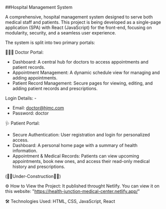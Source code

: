 ##Hospital Management System

A comprehensive, hospital management system designed to serve both medical staff and patients. This project is being developed as a single-page application (SPA) with React (JavaScript) for the front-end, focusing on modularity, security, and a seamless user experience.

The system is split into two primary portals:

👩🏻‍⚕️ Doctor Portal:
 - Dashboard: A central hub for doctors to access appointments and patient records.
 - Appointment Management: A dynamic schedule view for managing and adding appointments.
 - Patient Record Management: Secure pages for viewing, editing, and adding patient records and prescriptions.

Login Details: -
 - Email: doctor@hjmc.com
 - Password: doctor

🩺 Patient Portal:
 - Secure Authentication: User registration and login for personalized access.
 - Dashboard: A personal home page with a summary of health information.
 - Appointment & Medical Records: Patients can view upcoming appointments, book new ones, and access their read-only medical history and prescriptions.

(🚧🚧Under-Construction🚧🚧)

⚙️ How to View the Project: It published throught Netlify. You can view it on this website: "https://health-junction-medical-center.netlify.app/"

🛠️ Technologies Used: HTML, CSS, JavaScript, React
